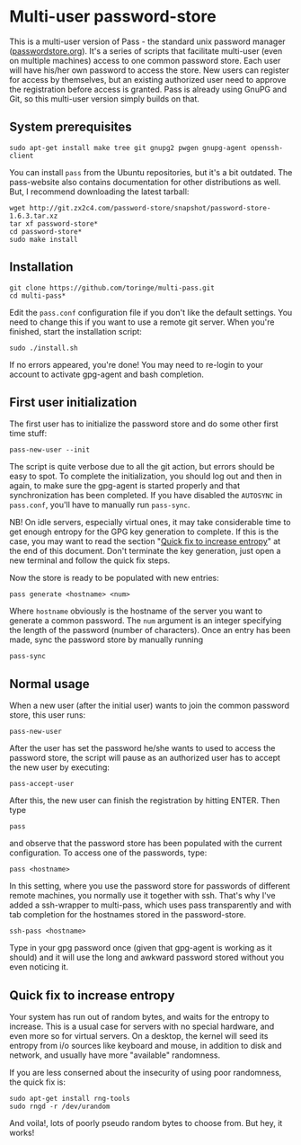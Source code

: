 Multi-user password-store
=========================

This is a multi-user version of Pass - the standard unix password manager ([passwordstore.org][1]). It's a series of scripts that facilitate multi-user (even on multiple machines) access to one common password store. Each user will have his/her own password to access the store. New users can register for access by themselves, but an existing authorized user need to approve the registration before access is granted. Pass is already using GnuPG and Git, so this multi-user version simply builds on that.  


System prerequisites
--------------------

    sudo apt-get install make tree git gnupg2 pwgen gnupg-agent openssh-client

You can install `pass` from the Ubuntu repositories, but it's a bit outdated. The pass-website also contains documentation for other distributions as well. But, I recommend downloading the latest tarball:

    wget http://git.zx2c4.com/password-store/snapshot/password-store-1.6.3.tar.xz
    tar xf password-store*
    cd password-store*
    sudo make install


Installation
------------

    git clone https://github.com/toringe/multi-pass.git
    cd multi-pass*

Edit the `pass.conf` configuration file if you don't like the default settings. You need to change this if you want to use a remote git server. When you're finished, start the installation script:

    sudo ./install.sh

If no errors appeared, you're done! You may need to re-login to your account to activate gpg-agent and bash completion.


First user initialization
-------------------------

The first user has to initialize the password store and do some other first time stuff:

    pass-new-user --init

The script is quite verbose due to all the git action, but errors should be easy to spot. To complete the initialization, you should log out and then in again, to make sure the gpg-agent is started properly and that synchronization has been completed. If you have disabled the `AUTOSYNC` in `pass.conf`, you'll have to manually run `pass-sync`.

NB! On idle servers, especially virtual ones, it may take considerable time to get enough entropy for the GPG key generation to complete. If this is the case, you may want to read the section "[Quick fix to increase entropy][2]" at the end of this document. Don't terminate the key generation, just open a new terminal and follow the quick fix steps.

Now the store is ready to be populated with new entries:

    pass generate <hostname> <num>

Where `hostname` obviously is the hostname of the server you want to generate a common password. The `num` argument is an integer specifying the length of the password (number of characters). Once an entry has been made, sync the password store by manually running

    pass-sync


Normal usage
------------

When a new user (after the initial user) wants to join the common password store, this user runs:

    pass-new-user

After the user has set the password he/she wants to used to access the password store, the script will pause as an authorized user has to accept the new user by executing:

    pass-accept-user

After this, the new user can finish the registration by hitting ENTER. Then type

    pass

and observe that the password store has been populated with the current configuration. To access one of the passwords, type:

    pass <hostname>

In this setting, where you use the password store for passwords of different remote machines, you normally use it together with ssh. That's why I've added a ssh-wrapper to multi-pass, which uses pass transparently and with tab completion for the hostnames stored in the password-store.

    ssh-pass <hostname>

Type in your gpg password once (given that gpg-agent is working as it should) and it will use the long and awkward password stored without you even noticing it.


Quick fix to increase entropy
-----------------------------

Your system has run out of random bytes, and waits for the entropy to increase. This is a usual case for servers with no special hardware, and even more so for virtual servers. On a desktop, the kernel will seed its entropy from i/o sources like keyboard and mouse, in addition to disk and network, and usually have more "available" randomness. 

If you are less conserned about the insecurity of using poor randomness, the quick fix is:

    sudo apt-get install rng-tools
    sudo rngd -r /dev/urandom

And voila!, lots of poorly pseudo random bytes to choose from. But hey, it works!

[1]: http://www.passwordstore.org/
[2]: https://github.com/toringe/multi-pass#quick-fix-to-increase-entropy
